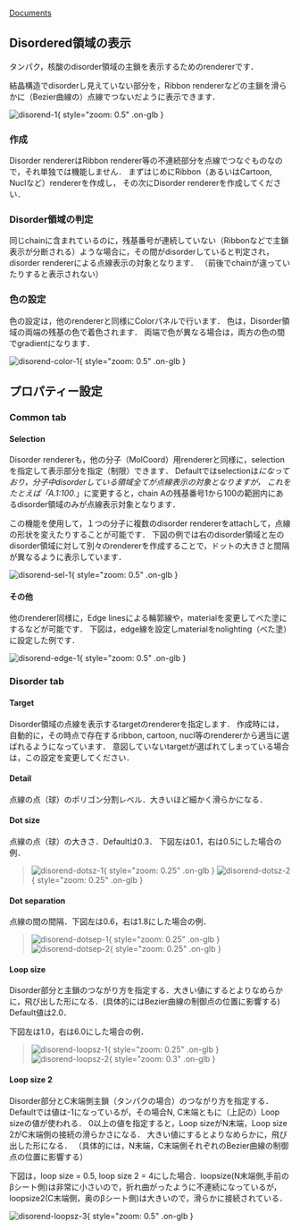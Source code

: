 [Documents](../../Documents)
## Disordered領域の表示
タンパク，核酸のdisorder領域の主鎖を表示するためのrendererです．

結晶構造でdisorderし見えていない部分を，Ribbon rendererなどの主鎖を滑らかに（Bezier曲線の）点線でつないだように表示できます．


![disorend-1](../../assets/images/cuemol2/DisoRenderer/disorend-1.png){ style="zoom: 0.5" .on-glb }


### 作成
Disorder rendererはRibbon renderer等の不連続部分を点線でつなぐものなので，それ単独では機能しません．
まずはじめにRibbon（あるいはCartoon, Nuclなど）rendererを作成し，
その次にDisorder rendererを作成してください．

### Disorder領域の判定
同じchainに含まれているのに，残基番号が連続していない（Ribbonなどで主鎖表示が分断される）ような場合に，その間がdisorderしていると判定され，disorder rendererによる点線表示の対象となります．
（前後でchainが違っていたりすると表示されない）

### 色の設定
色の設定は，他のrendererと同様にColorパネルで行います．
色は，Disorder領域の両端の残基の色で着色されます．
両端で色が異なる場合は，両方の色の間でgradientになります．


![disorend-color-1](../../assets/images/cuemol2/DisoRenderer/disorend-color-1.png){ style="zoom: 0.5" .on-glb }


## プロパティー設定
### Common tab
#### Selection
Disorder rendererも，他の分子（MolCoord）用rendererと同様に，selectionを指定して表示部分を指定（制限）できます．
Defaultではselectionは*になっており，分子中disorderしている領域全てが点線表示の対象となりますが，
これをたとえば「A.1:100.*」に変更すると，chain Aの残基番号1から100の範囲内にあるdisorder領域のみが点線表示対象となります．

この機能を使用して，１つの分子に複数のdisorder rendererをattachして，点線の形状を変えたりすることが可能です．
下図の例では右のdisorder領域と左のdisorder領域に対して別々のrendererを作成することで，ドットの大きさと間隔が異なるように表示しています．

![disorend-sel-1](../../assets/images/cuemol2/DisoRenderer/disorend-sel-1.png){ style="zoom: 0.5" .on-glb }



#### その他
他のrenderer同様に，Edge linesによる輪郭線や，materialを変更してべた塗にするなどが可能です．
下図は，edge線を設定しmaterialをnolighting（べた塗）に設定した例です．


![disorend-edge-1](../../assets/images/cuemol2/DisoRenderer/disorend-edge-1.png){ style="zoom: 0.5" .on-glb }


### Disorder tab

#### Target
Disorder領域の点線を表示するtargetのrendererを指定します．
作成時には，自動的に，その時点で存在するribbon, cartoon, nucl等のrendererから適当に選ばれるようになっています．
意図していないtargetが選ばれてしまっている場合は，この設定を変更してください．

#### Detail
点線の点（球）のポリゴン分割レベル．大きいほど細かく滑らかになる．

#### Dot size
点線の点（球）の大きさ．Defaultは0.3．
下図左は0.1，右は0.5にした場合の例．


> ![disorend-dotsz-1](../../assets/images/cuemol2/DisoRenderer/disorend-dotsz-1.png){ style="zoom: 0.25" .on-glb } ![disorend-dotsz-2](../../assets/images/cuemol2/DisoRenderer/disorend-dotsz-2.png){ style="zoom: 0.25" .on-glb }

#### Dot separation
点線の間の間隔．下図左は0.6，右は1.8にした場合の例．


>![disorend-dotsep-1](../../assets/images/cuemol2/DisoRenderer/disorend-dotsep-1.png){ style="zoom: 0.25" .on-glb } ![disorend-dotsep-2](../../assets/images/cuemol2/DisoRenderer/disorend-dotsep-2.png){ style="zoom: 0.25" .on-glb }

#### Loop size
Disorder部分と主鎖のつながり方を指定する．大きい値にするとよりなめらかに，飛び出した形になる．(具体的にはBezier曲線の制御点の位置に影響する) Default値は2.0．

下図左は1.0，右は6.0にした場合の例．


> ![disorend-loopsz-1](../../assets/images/cuemol2/DisoRenderer/disorend-loopsz-1.png){ style="zoom: 0.25" .on-glb } ![disorend-loopsz-2](../../assets/images/cuemol2/DisoRenderer/disorend-loopsz-2.png){ style="zoom: 0.3" .on-glb }

#### Loop size 2
Disorder部分とC末端側主鎖（タンパクの場合）のつながり方を指定する．
Defaultでは値は-1になっているが，その場合N, C末端ともに（上記の）Loop sizeの値が使われる．
0以上の値を指定すると，Loop sizeがN末端，Loop size 2がC末端側の接続の滑らかさになる．
大きい値にするとよりなめらかに，飛び出した形になる．
（具体的には，N末端，C末端側それぞれのBezier曲線の制御点の位置に影響する）

下図は，loop size = 0.5, loop size 2 = 4にした場合．loopsize(N末端側,手前のβシート側)は非常に小さいので，折れ曲がったように不連続になっているが，loopsize2(C末端側，奥のβシート側)は大きいので，滑らかに接続されている．


![disorend-loopsz-3](../../assets/images/cuemol2/DisoRenderer/disorend-loopsz-3.png){ style="zoom: 0.5" .on-glb }

